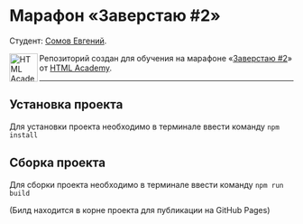 # Марафон «Заверстаю #2»

Студент: [Сомов Евгений](https://htmlacademy.ru/profile/id982685).

<!-- markdownlint-disable MD033 -->

<a href="https://up.htmlacademy.ru/marathon/2"><img align="left" width="50" height="50" title="HTML Academy" src="https://up.htmlacademy.ru/static/img/intensive/javascript/logo-for-github-2.png"></a>

<!-- markdownlint-enable MD033 -->

Репозиторий создан для обучения на марафоне «[Заверстаю #2](https://up.htmlacademy.ru/marathon/2)» от [HTML Academy](https://htmlacademy.ru).

---

## Установка проекта

Для установки проекта необходимо в терминале ввести команду `npm install`

## Сборка проекта

Для сборки проекта необходимо в терминале ввести команду `npm run build`

(Билд находится в корне проекта для публикации на GitHub Pages)
